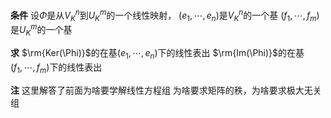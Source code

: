 **条件**
设$\Phi$是从$V_K^n$到$U_K^m$的一个线性映射，
$(e_1,\cdots,e_n)$是$V_K^n$的一个基
$(f_1,\cdots,f_m)$是$U_K^m$的一个基

**求**
$\rm{Ker(\Phi)}$的在基$(e_1,\cdots,e_n)$下的线性表出
$\rm{Im(\Phi)}$的在基$(f_1,\cdots,f_m)$下的线性表出

**注**
这里解答了前面为啥要学解线性方程组
为啥要求矩阵的秩，为啥要求极大无关组


